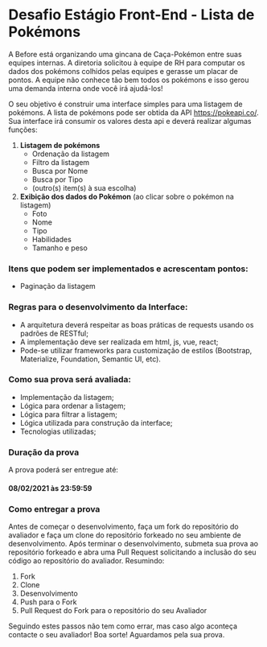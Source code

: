 
# Desafio Estágio Front-End - Lista de Pokémons
A Before está organizando uma gincana de Caça-Pokémon entre suas equipes internas. A diretoria solicitou à equipe de RH para computar os dados dos pokémons colhidos pelas equipes e gerasse um placar de pontos. A equipe não conhece tão bem todos os pokémons e isso gerou uma demanda interna onde você irá ajudá-los!

O seu objetivo é construir uma interface simples para uma listagem de pokémons. A lista de pokémons pode ser obtida da API https://pokeapi.co/. Sua interface irá consumir os valores desta api e deverá realizar algumas funções:

1. **Listagem de pokémons**
   * Ordenação da listagem
   * Filtro da listagem
    - Busca por Nome
    - Busca por Tipo
    - (outro(s) item(s) à sua escolha)
2. **Exibição dos dados do Pokémon** (ao clicar sobre o pokémon na listagem)
    * Foto
    * Nome
    * Tipo
    * Habilidades
    * Tamanho e peso

### Itens que podem ser implementados e acrescentam pontos:
- Paginação da listagem

### Regras para o desenvolvimento da Interface:
- A arquitetura deverá respeitar as boas práticas de requests usando os padrões de RESTful;
- A implementação deve ser realizada em html, js, vue, react;
- Pode-se utilizar frameworks para customização de estilos (Bootstrap, Materialize, Foundation, Semantic UI, etc).

### Como sua prova será avaliada:
- Implementação da listagem;
- Lógica para ordenar a listagem;
- Lógica para filtrar a listagem;
- Lógica utilizada para construção da interface;
- Tecnologias utilizadas;

### Duração da prova
A prova poderá ser entregue até:
#### 08/02/2021 às 23:59:59

### Como entregar a prova
Antes de começar o desenvolvimento, faça um fork do repositório do avaliador e faça um clone do repositório forkeado no seu ambiente de desenvolvimento. Após terminar o desenvolvimento, submeta sua prova ao repositório forkeado e abra uma Pull Request solicitando a inclusão do seu código ao repositório do avaliador. Resumindo:

1. Fork
2. Clone
3. Desenvolvimento
4. Push para o Fork
5. Pull Request do Fork para o repositório do seu Avaliador

Seguindo estes passos não tem como errar, mas caso algo aconteça contacte o seu avaliador!
Boa sorte! Aguardamos pela sua prova.


